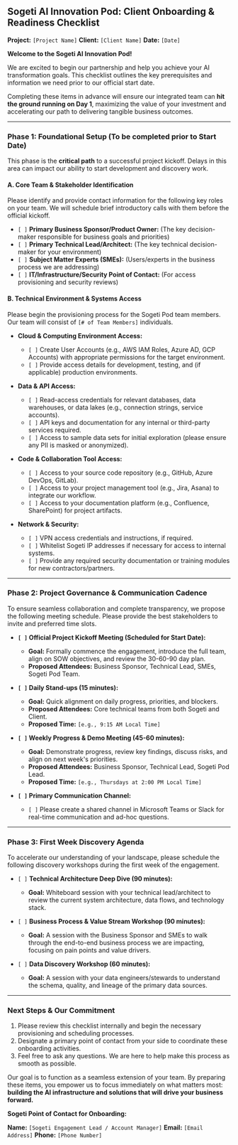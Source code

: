## **Sogeti AI Innovation Pod: Client Onboarding & Readiness Checklist**

**Project:** `[Project Name]`
**Client:** `[Client Name]`
**Date:** `[Date]`

**Welcome to the Sogeti AI Innovation Pod!**

We are excited to begin our partnership and help you achieve your AI transformation goals. This checklist outlines the key prerequisites and information we need prior to our official start date.

Completing these items in advance will ensure our integrated team can **hit the ground running on Day 1**, maximizing the value of your investment and accelerating our path to delivering tangible business outcomes.

---

### **Phase 1: Foundational Setup (To be completed prior to Start Date)**

This phase is the **critical path** to a successful project kickoff. Delays in this area can impact our ability to start development and discovery work.

#### **A. Core Team & Stakeholder Identification**

Please identify and provide contact information for the following key roles on your team. We will schedule brief introductory calls with them before the official kickoff.

* `[ ]` **Primary Business Sponsor/Product Owner:** (The key decision-maker responsible for business goals and priorities)
* `[ ]` **Primary Technical Lead/Architect:** (The key technical decision-maker for your environment)
* `[ ]` **Subject Matter Experts (SMEs):** (Users/experts in the business process we are addressing)
* `[ ]` **IT/Infrastructure/Security Point of Contact:** (For access provisioning and security reviews)

#### **B. Technical Environment & Systems Access**

Please begin the provisioning process for the Sogeti Pod team members. Our team will consist of `[# of Team Members]` individuals.

* **Cloud & Computing Environment Access:**
    * `[ ]` Create User Accounts (e.g., AWS IAM Roles, Azure AD, GCP Accounts) with appropriate permissions for the target environment.
    * `[ ]` Provide access details for development, testing, and (if applicable) production environments.

* **Data & API Access:**
    * `[ ]` Read-access credentials for relevant databases, data warehouses, or data lakes (e.g., connection strings, service accounts).
    * `[ ]` API keys and documentation for any internal or third-party services required.
    * `[ ]` Access to sample data sets for initial exploration (please ensure any PII is masked or anonymized).

* **Code & Collaboration Tool Access:**
    * `[ ]` Access to your source code repository (e.g., GitHub, Azure DevOps, GitLab).
    * `[ ]` Access to your project management tool (e.g., Jira, Asana) to integrate our workflow.
    * `[ ]` Access to your documentation platform (e.g., Confluence, SharePoint) for project artifacts.

* **Network & Security:**
    * `[ ]` VPN access credentials and instructions, if required.
    * `[ ]` Whitelist Sogeti IP addresses if necessary for access to internal systems.
    * `[ ]` Provide any required security documentation or training modules for new contractors/partners.

---

### **Phase 2: Project Governance & Communication Cadence**

To ensure seamless collaboration and complete transparency, we propose the following meeting schedule. Please provide the best stakeholders to invite and preferred time slots.

* **`[ ]` Official Project Kickoff Meeting (Scheduled for Start Date):**
    * **Goal:** Formally commence the engagement, introduce the full team, align on SOW objectives, and review the 30-60-90 day plan.
    * **Proposed Attendees:** Business Sponsor, Technical Lead, SMEs, Sogeti Pod Team.

* **`[ ]` Daily Stand-ups (15 minutes):**
    * **Goal:** Quick alignment on daily progress, priorities, and blockers.
    * **Proposed Attendees:** Core technical teams from both Sogeti and Client.
    * **Proposed Time:** `[e.g., 9:15 AM Local Time]`

* **`[ ]` Weekly Progress & Demo Meeting (45-60 minutes):**
    * **Goal:** Demonstrate progress, review key findings, discuss risks, and align on next week's priorities.
    * **Proposed Attendees:** Business Sponsor, Technical Lead, Sogeti Pod Lead.
    * **Proposed Time:** `[e.g., Thursdays at 2:00 PM Local Time]`

* **`[ ]` Primary Communication Channel:**
    * `[ ]` Please create a shared channel in Microsoft Teams or Slack for real-time communication and ad-hoc questions.

---

### **Phase 3: First Week Discovery Agenda**

To accelerate our understanding of your landscape, please schedule the following discovery workshops during the first week of the engagement.

* `[ ]` **Technical Architecture Deep Dive (90 minutes):**
    * **Goal:** Whiteboard session with your technical lead/architect to review the current system architecture, data flows, and technology stack.

* `[ ]` **Business Process & Value Stream Workshop (90 minutes):**
    * **Goal:** A session with the Business Sponsor and SMEs to walk through the end-to-end business process we are impacting, focusing on pain points and value drivers.

* `[ ]` **Data Discovery Workshop (60 minutes):**
    * **Goal:** A session with your data engineers/stewards to understand the schema, quality, and lineage of the primary data sources.

---

### **Next Steps & Our Commitment**

1.  Please review this checklist internally and begin the necessary provisioning and scheduling processes.
2.  Designate a primary point of contact from your side to coordinate these onboarding activities.
3.  Feel free to ask any questions. We are here to help make this process as smooth as possible.

Our goal is to function as a seamless extension of your team. By preparing these items, you empower us to focus immediately on what matters most: **building the AI infrastructure and solutions that will drive your business forward.**

**Sogeti Point of Contact for Onboarding:**

**Name:** `[Sogeti Engagement Lead / Account Manager]`
**Email:** `[Email Address]`
**Phone:** `[Phone Number]`
